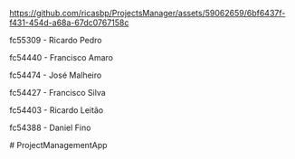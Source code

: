 


https://github.com/ricasbp/ProjectsManager/assets/59062659/6bf6437f-f431-454d-a68a-67dc0767158c



fc55309 - Ricardo Pedro

fc54440 - Francisco Amaro

fc54474 - José Malheiro

fc54427 - Francisco Silva

fc54403 - Ricardo Leitão

fc54388 - Daniel Fino

#   P r o j e c t M a n a g e m e n t A p p  
 